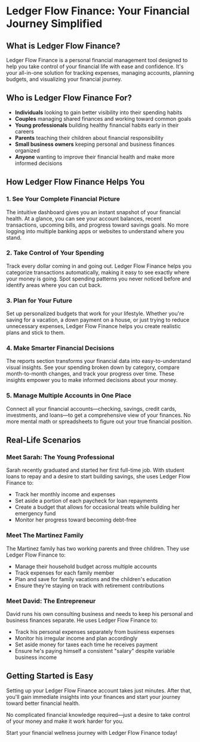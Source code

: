 # Ledger Flow Finance: Your Financial Journey Simplified

## What is Ledger Flow Finance?

Ledger Flow Finance is a personal financial management tool designed to help you take control of your financial life with ease and confidence. It's your all-in-one solution for tracking expenses, managing accounts, planning budgets, and visualizing your financial journey.

## Who is Ledger Flow Finance For?

- **Individuals** looking to gain better visibility into their spending habits
- **Couples** managing shared finances and working toward common goals
- **Young professionals** building healthy financial habits early in their careers
- **Parents** teaching their children about financial responsibility
- **Small business owners** keeping personal and business finances organized
- **Anyone** wanting to improve their financial health and make more informed decisions

## How Ledger Flow Finance Helps You

### 1. See Your Complete Financial Picture

The intuitive dashboard gives you an instant snapshot of your financial health. At a glance, you can see your account balances, recent transactions, upcoming bills, and progress toward savings goals. No more logging into multiple banking apps or websites to understand where you stand.

### 2. Take Control of Your Spending

Track every dollar coming in and going out. Ledger Flow Finance helps you categorize transactions automatically, making it easy to see exactly where your money is going. Spot spending patterns you never noticed before and identify areas where you can cut back.

### 3. Plan for Your Future

Set up personalized budgets that work for your lifestyle. Whether you're saving for a vacation, a down payment on a house, or just trying to reduce unnecessary expenses, Ledger Flow Finance helps you create realistic plans and stick to them.

### 4. Make Smarter Financial Decisions

The reports section transforms your financial data into easy-to-understand visual insights. See your spending broken down by category, compare month-to-month changes, and track your progress over time. These insights empower you to make informed decisions about your money.

### 5. Manage Multiple Accounts in One Place

Connect all your financial accounts—checking, savings, credit cards, investments, and loans—to get a comprehensive view of your finances. No more mental math or spreadsheets to figure out your true financial position.

## Real-Life Scenarios

### Meet Sarah: The Young Professional

Sarah recently graduated and started her first full-time job. With student loans to repay and a desire to start building savings, she uses Ledger Flow Finance to:

- Track her monthly income and expenses
- Set aside a portion of each paycheck for loan repayments
- Create a budget that allows for occasional treats while building her emergency fund
- Monitor her progress toward becoming debt-free

### Meet The Martinez Family

The Martinez family has two working parents and three children. They use Ledger Flow Finance to:

- Manage their household budget across multiple accounts
- Track expenses for each family member
- Plan and save for family vacations and the children's education
- Ensure they're staying on track with retirement contributions

### Meet David: The Entrepreneur

David runs his own consulting business and needs to keep his personal and business finances separate. He uses Ledger Flow Finance to:

- Track his personal expenses separately from business expenses
- Monitor his irregular income and plan accordingly
- Set aside money for taxes each time he receives payment
- Ensure he's paying himself a consistent "salary" despite variable business income

## Getting Started is Easy

Setting up your Ledger Flow Finance account takes just minutes. After that, you'll gain immediate insights into your finances and start your journey toward better financial health.

No complicated financial knowledge required—just a desire to take control of your money and make it work harder for you.

Start your financial wellness journey with Ledger Flow Finance today!